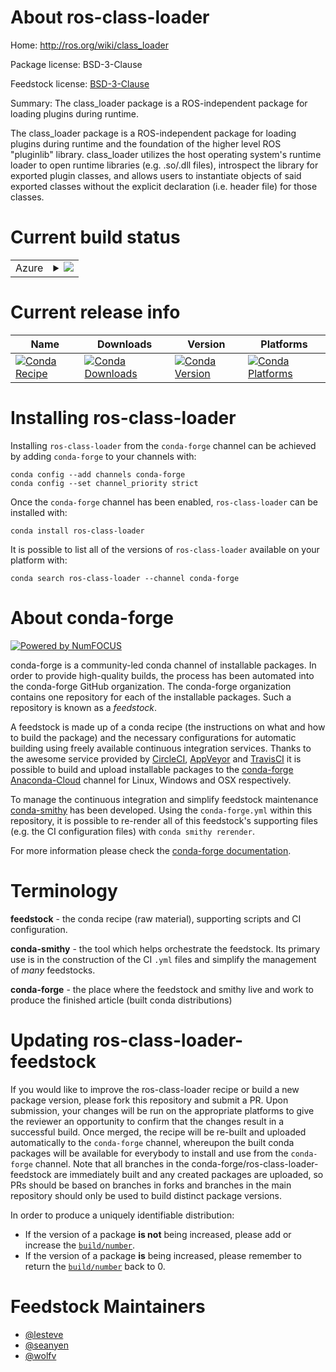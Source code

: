 About ros-class-loader
======================

Home: http://ros.org/wiki/class_loader

Package license: BSD-3-Clause

Feedstock license: [BSD-3-Clause](https://github.com/conda-forge/ros-class-loader-feedstock/blob/master/LICENSE.txt)

Summary: The class_loader package is a ROS-independent package for loading plugins during runtime.


The class_loader package is a ROS-independent package for loading plugins
during runtime and the foundation of the higher level ROS "pluginlib"
library. class_loader utilizes the host operating system's runtime loader to
open runtime libraries (e.g. .so/.dll files), introspect the library for
exported plugin classes, and allows users to instantiate objects of said
exported classes without the explicit declaration (i.e. header file) for
those classes.


Current build status
====================


<table>
    
  <tr>
    <td>Azure</td>
    <td>
      <details>
        <summary>
          <a href="https://dev.azure.com/conda-forge/feedstock-builds/_build/latest?definitionId=8166&branchName=master">
            <img src="https://dev.azure.com/conda-forge/feedstock-builds/_apis/build/status/ros-class-loader-feedstock?branchName=master">
          </a>
        </summary>
        <table>
          <thead><tr><th>Variant</th><th>Status</th></tr></thead>
          <tbody><tr>
              <td>linux_64</td>
              <td>
                <a href="https://dev.azure.com/conda-forge/feedstock-builds/_build/latest?definitionId=8166&branchName=master">
                  <img src="https://dev.azure.com/conda-forge/feedstock-builds/_apis/build/status/ros-class-loader-feedstock?branchName=master&jobName=linux&configuration=linux_64_" alt="variant">
                </a>
              </td>
            </tr><tr>
              <td>osx_64</td>
              <td>
                <a href="https://dev.azure.com/conda-forge/feedstock-builds/_build/latest?definitionId=8166&branchName=master">
                  <img src="https://dev.azure.com/conda-forge/feedstock-builds/_apis/build/status/ros-class-loader-feedstock?branchName=master&jobName=osx&configuration=osx_64_" alt="variant">
                </a>
              </td>
            </tr>
          </tbody>
        </table>
      </details>
    </td>
  </tr>
</table>

Current release info
====================

| Name | Downloads | Version | Platforms |
| --- | --- | --- | --- |
| [![Conda Recipe](https://img.shields.io/badge/recipe-ros--class--loader-green.svg)](https://anaconda.org/conda-forge/ros-class-loader) | [![Conda Downloads](https://img.shields.io/conda/dn/conda-forge/ros-class-loader.svg)](https://anaconda.org/conda-forge/ros-class-loader) | [![Conda Version](https://img.shields.io/conda/vn/conda-forge/ros-class-loader.svg)](https://anaconda.org/conda-forge/ros-class-loader) | [![Conda Platforms](https://img.shields.io/conda/pn/conda-forge/ros-class-loader.svg)](https://anaconda.org/conda-forge/ros-class-loader) |

Installing ros-class-loader
===========================

Installing `ros-class-loader` from the `conda-forge` channel can be achieved by adding `conda-forge` to your channels with:

```
conda config --add channels conda-forge
conda config --set channel_priority strict
```

Once the `conda-forge` channel has been enabled, `ros-class-loader` can be installed with:

```
conda install ros-class-loader
```

It is possible to list all of the versions of `ros-class-loader` available on your platform with:

```
conda search ros-class-loader --channel conda-forge
```


About conda-forge
=================

[![Powered by NumFOCUS](https://img.shields.io/badge/powered%20by-NumFOCUS-orange.svg?style=flat&colorA=E1523D&colorB=007D8A)](http://numfocus.org)

conda-forge is a community-led conda channel of installable packages.
In order to provide high-quality builds, the process has been automated into the
conda-forge GitHub organization. The conda-forge organization contains one repository
for each of the installable packages. Such a repository is known as a *feedstock*.

A feedstock is made up of a conda recipe (the instructions on what and how to build
the package) and the necessary configurations for automatic building using freely
available continuous integration services. Thanks to the awesome service provided by
[CircleCI](https://circleci.com/), [AppVeyor](https://www.appveyor.com/)
and [TravisCI](https://travis-ci.com/) it is possible to build and upload installable
packages to the [conda-forge](https://anaconda.org/conda-forge)
[Anaconda-Cloud](https://anaconda.org/) channel for Linux, Windows and OSX respectively.

To manage the continuous integration and simplify feedstock maintenance
[conda-smithy](https://github.com/conda-forge/conda-smithy) has been developed.
Using the ``conda-forge.yml`` within this repository, it is possible to re-render all of
this feedstock's supporting files (e.g. the CI configuration files) with ``conda smithy rerender``.

For more information please check the [conda-forge documentation](https://conda-forge.org/docs/).

Terminology
===========

**feedstock** - the conda recipe (raw material), supporting scripts and CI configuration.

**conda-smithy** - the tool which helps orchestrate the feedstock.
                   Its primary use is in the construction of the CI ``.yml`` files
                   and simplify the management of *many* feedstocks.

**conda-forge** - the place where the feedstock and smithy live and work to
                  produce the finished article (built conda distributions)


Updating ros-class-loader-feedstock
===================================

If you would like to improve the ros-class-loader recipe or build a new
package version, please fork this repository and submit a PR. Upon submission,
your changes will be run on the appropriate platforms to give the reviewer an
opportunity to confirm that the changes result in a successful build. Once
merged, the recipe will be re-built and uploaded automatically to the
`conda-forge` channel, whereupon the built conda packages will be available for
everybody to install and use from the `conda-forge` channel.
Note that all branches in the conda-forge/ros-class-loader-feedstock are
immediately built and any created packages are uploaded, so PRs should be based
on branches in forks and branches in the main repository should only be used to
build distinct package versions.

In order to produce a uniquely identifiable distribution:
 * If the version of a package **is not** being increased, please add or increase
   the [``build/number``](https://docs.conda.io/projects/conda-build/en/latest/resources/define-metadata.html#build-number-and-string).
 * If the version of a package **is** being increased, please remember to return
   the [``build/number``](https://docs.conda.io/projects/conda-build/en/latest/resources/define-metadata.html#build-number-and-string)
   back to 0.

Feedstock Maintainers
=====================

* [@lesteve](https://github.com/lesteve/)
* [@seanyen](https://github.com/seanyen/)
* [@wolfv](https://github.com/wolfv/)

